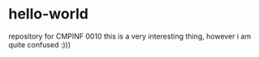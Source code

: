 # hello-world
repository for CMPINF 0010
this is a very interesting thing, however i am quite confused
:)))